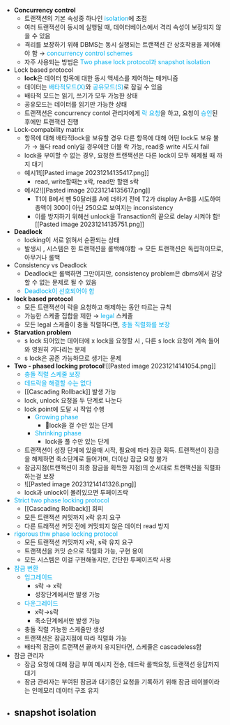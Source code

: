 - **Concurrency control**
	- 트랜잭션의 기본 속성중 하나인 <font color="#00b0f0">isolation</font>에 초점
	- 여러 트랜잭션이 동시에 실행될 때, 데이터베이스에서 격리 속성이 보장되지 않을 수 있음
	- 격리를 보장하기 위해 DBMS는 동시 실행되는 트랜잭션 간 상호작용을 제어해야 함
	  → <font color="#00b0f0">concurrency control schemes</font>
	- 자주 사용되는 방법은 <font color="#00b0f0">Two phase lock protocol과 snapshot isolation</font>
- Lock based protocol
	- **lock**은 데이터 항목에 대한 동시 액세스를 제어하는 매커니즘
	- 데이터는 <font color="#00b0f0">배타적모드(X)</font>와 <font color="#00b0f0">공유모드(S)</font>로 잠길 수 있음
	- 배타적 모드는 읽기, 쓰기가 모두 가능한 상태
	- 공유모드는 데이터를 읽기만 가능한 상태
	- 트랜잭션은 concurrency contol 관리자에게 <font color="#00b0f0">락 요청</font>을 하고, 요청이 <font color="#00b0f0">승인</font>된 후에만 트랜잭션 진행
- Lock-compability matrix
	- 항목에 대해 배타적lock을 보유할 경우 다른 항목에 대해 어떤 lock도 보유 불가
	  → 둘다 read only일 경우에만 더블 락 가능, read중 write 시도시 fail
	- lock을 부여할 수 없는 경우, 요청한 트랜잭션은 다른 lock이 모두 해제될 때 까지 대기
	- 예시1![[Pasted image 20231214135417.png]]
		- read, write할때는 x락, read만 할땐 s락
	- 예시2![[Pasted image 20231214135617.png]]
		- T1이 B에서 뺀 50달러를 A에 더하기 전에 T2가 display A+B를 시도하여 총액이 300이 아닌 250으로 보여지는 inconsistency
		- 이를 방지하기 위해선 unlock을 Transaction의 끝으로 delay 시켜야 함![[Pasted image 20231214135751.png]]
- **Deadlock**
	- locking이 서로 얽혀서 순환되는 상태
	- 발생시 , 시스템은 한 트랜잭션을 롤백해야함
	  → 모든 트랜잭션은 독립적이므로, 아무거나 롤백
- Consistency vs Deadlock
	- Deadlock은 롤백하면 그만이지만, consistency problem은 dbms에서 감당할 수 없는 문제로 될 수 있음
	- <font color="#00b0f0">Deadlock이 선호되어야 함</font>
- **lock based protocol**
	- 모든 트랜잭션이 락을 요청하고 해제하는 동안 따르는 규칙
	- 가능한 스케줄 집합을 제한 →<font color="#00b0f0"> legal</font> 스케줄
	- 모든 legal 스케줄이 충돌 직렬하다면, <font color="#00b0f0">충돌 직렬화를 보장</font>
- **Starvation problem**
	- s lock  되어있는 데이터에 x lock을 요청할 시 , 다른 s lock 요청이 계속 들어와 영원히 기다리는 문제
	- s lock은 공존 가능하므로 생기는 문제
- **Two - phased locking protocol**![[Pasted image 20231214141054.png]]
	- <font color="#00b0f0">충돌 직렬 스케줄 보장</font>
	- <font color="#00b0f0">데드락을 해결할 수는 없다</font>
	- [[Cascading Rollback]] 발생 가능
	- lock, unlock 요청을 두 단계로 나눈다
	- lock point에 도달 시 작업 수행
		- <font color="#00b0f0">Growing phase</font>
			- lock을 걸 수만 있는 단계
		- <font color="#00b0f0">Shrinking phase</font>
			- lock을 풀 수만 있는 단계
	- 트랜잭션이 성장 단계에 있을때 시작, 필요에 따라 잠금 획득. 트랜잭션이 잠금을 해제하면 축소단계로 들어가며, 더이상 잠금 요청 불가
	- 잠금지점(트랜잭션이 최종 잠금을 획득한 지점)의 순서대로 트랜잭션을 직렬화 하는걸 보장
	- ![[Pasted image 20231214141326.png]]
	- lock과 unlock이 몰려있으면 투페이즈락
- <font color="#00b0f0">Strict two phase locking protocol</font>
	- [[Cascading Rollback]] 회피
	- 모든 트랜잭션 커밋까지 x락 유지 요구
	- 다른 트래잭션 커밋 전에 커밋되지 않은 데이터 read 방지
- <font color="#00b0f0">rigorous thw phase locking protocol</font>
	- 모든 트랜잭션 커밋까지 x락, s락 유지 요구
	- 트랜잭션을 커밋 순으로 직렬화 가능, 구현 용이
	- 모든 시스템은 이걸 구현해놓지만, 간단한 투페이즈락 사용
- <font color="#00b0f0">잠금 변환</font>
	- <font color="#00b0f0">업그레이드</font>
		- s락 → x락
		- 성장단계에서만 발생 가능
	- <font color="#00b0f0">다운그레이드</font>
		- x락→s락 
		- 축소단계에서만 발생 가능
	- 충돌 직렬 가능한 스케줄만 생성
	- 트랜잭션은 잠금지점에 따라 직렬화 가능
	- 배타적 잠금이 트랜잭션 끝까지 유지된다면, 스케줄은 cascadeless함
- 잠금 관리자
	- 잠금 요청에 대해 잠금 부여 메시지 전송, 데드락 롤백요청, 트랜잭션 응답까지 대기
	- 잠금 관리자는 부여된 잠금과 대기중인 요청을 기록하기 위해 잠금 테이블이라는 인메모리 데이터 구조 유지
- **snapshot isolation**
	- 